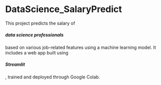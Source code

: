 # DataScience_SalaryPredict

This project predicts the salary of <h5>data science professionals</h5> based on various job-related features using a machine learning model. It includes a web app built using <h5>Streamlit</h5>, trained and deployed through Google Colab.
